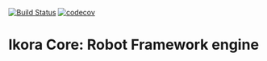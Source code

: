 [![Build Status](https://travis-ci.com/kabinja/ikora-core.svg?branch=master)](https://travis-ci.com/kabinja/ikora-core)
[![codecov](https://codecov.io/gh/kabinja/ikora-core/branch/master/graph/badge.svg)](https://codecov.io/gh/kabinja/ikora-core)

# Ikora Core: Robot Framework engine

